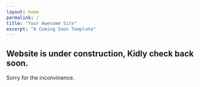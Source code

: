 ```yaml
---
layout: home
permalink: /
title: "Your Awesome Site"
excerpt: "A Coming Soon Template"
---
```

## Website is under construction, Kidly check back soon.
<p>Sorry for the inconvinence.</p>
